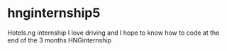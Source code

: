 # hnginternship5
Hotels.ng internship
I love driving and 
I hope to know how to code at the end of the 3 months HNGinternship 
